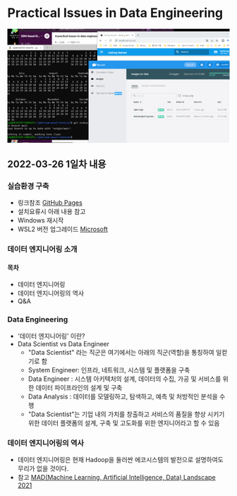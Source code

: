 # Practical Issues in Data Engineering
![ssm-seoul](2022-03-26-과제완료-화면캡처.png)

## 2022-03-26 1일차 내용
### 실습환경 구축
* 링크참조 [GitHub Pages](https://github.com/psyoblade/docker-for-dummies/tree/master/wsl)
 * 설치요류시 아래 내용 참고
  * Windows 재시작
  * WSL2 버전 업그레이드 [Microsoft](https://docs.microsoft.com/ko-kr/windows/wsl/install-manual#step-4---download-the-linux-kernel-update-package)
### 데이터 엔지니어링 소개
#### 목차
* 데이터 엔지니어링
* 데이터 엔지니어링의 역사
* Q&A

### Data Engineering
* '데이터 엔지니어링' 이란?
 * Data Scientist vs Data Engineer
   * "Data Scientist" 라는 직군은 여기에서는 아래의 직군(역할)을 통칭하여 일컫기로 함
    * System Engineer: 인프라, 네트워크, 시스템 및 플랫폼을 구축 
    * Data Engineer  : 시스템 아키텍처의 설계, 데이터의 수집, 가공 및 서비스를 위한 데이터 파이프라인의 설계 및 구축
    * Data Analysis  : 데이터를 모델링하고, 탐색하고, 예측 및 처방적인 분석을 수행
   * "Data Scientist"는 기업 내의 가치를 창출하고 서비스의 품질을 향상 시키기 위한 데이터 플랫폼의 설계, 구축 및 고도화를 위한 엔지니어라고 할 수 있음

### 데이터 엔지니어링의 역사
* 데이터 엔지니어링은 현재 Hadoop을 둘러싼 에코시스템의 발전으로 설명하여도 무리가 없을 것이다.
 * 참고 [MAD(Machine Learning, Artificial Intelligence, Data) Landscape 2021](http://46eybw2v1nh52oe80d3bi91u-wpengine.netdna-ssl.com/wp-content/uploads/2021/12/2021-MAD-Landscape-v3.pdf)
